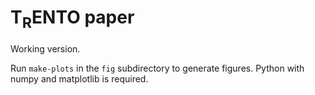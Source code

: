 # T<sub>R</sub>ENTO paper

Working version.

Run `make-plots` in the `fig` subdirectory to generate figures.  Python with numpy and matplotlib is required.
